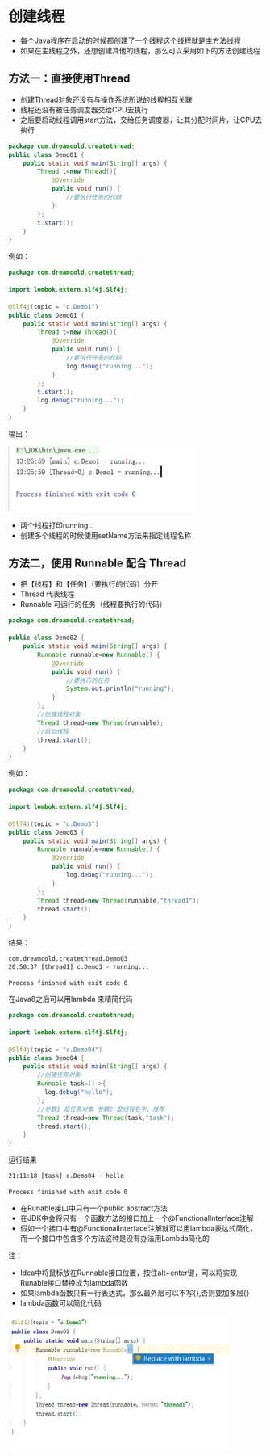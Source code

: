 # 创建线程

- 每个Java程序在启动的时候都创建了一个线程这个线程就是主方法线程
- 如果在主线程之外，还想创建其他的线程，那么可以采用如下的方法创建线程

## 方法一：直接使用Thread

- 创建Thread对象还没有与操作系统所说的线程相互关联
- 线程还没有被任务调度器交给CPU去执行
- 之后要启动线程调用start方法，交给任务调度器，让其分配时间片，让CPU去执行

```java
package com.dreamcold.createthread;
public class Demo01 {
    public static void main(String[] args) {
        Thread t=new Thread(){
            @Override
            public void run() {
                //要执行任务的代码
            }
        };
        t.start();
    }
}
```

例如：

```java
package com.dreamcold.createthread;

import lombok.extern.slf4j.Slf4j;

@Slf4j(topic = "c.Demo1")
public class Demo01 {
    public static void main(String[] args) {
        Thread t=new Thread(){
            @Override
            public void run() {
                //要执行任务的代码
                log.debug("running...");
            }
        };
        t.start();
        log.debug("running...");
    }
}

```

输出：

<img src="images/image-20210103132659525.png" alt="image-20210103132659525" style="zoom:80%;" />

- 两个线程打印running...
- 创建多个线程的时候使用setName方法来指定线程名称

## 方法二，使用 Runnable 配合 Thread

- 把【线程】和【任务】（要执行的代码）分开
- Thread 代表线程
- Runnable 可运行的任务（线程要执行的代码）

```java
package com.dreamcold.createthread;

public class Demo02 {
    public static void main(String[] args) {
        Runnable runnable=new Runnable() {
            @Override
            public void run() {
                //要执行的任务
                System.out.println("running");
            }
        };
        //创建线程对象
        Thread thread=new Thread(runnable);
        //启动线程
        thread.start();
    }
}
```

例如：

```java
package com.dreamcold.createthread;

import lombok.extern.slf4j.Slf4j;

@Slf4j(topic = "c.Demo3")
public class Demo03 {
    public static void main(String[] args) {
        Runnable runnable=new Runnable() {
            @Override
            public void run() {
                log.debug("running...");
            }
        };
        Thread thread=new Thread(runnable,"thread1");
        thread.start();
    }
}
```

结果：

```
com.dreamcold.createthread.Demo03
20:50:37 [thread1] c.Demo3 - running...

Process finished with exit code 0

```

在Java8之后可以用lambda 来精简代码

```java
package com.dreamcold.createthread;

import lombok.extern.slf4j.Slf4j;

@Slf4j(topic = "c.Demo04")
public class Demo04 {
    public static void main(String[] args) {
        //创建任务对象
        Runnable task=()->{
          log.debug("hello");
        };
        //参数1 是任务对象 参数2 是线程名字，推荐
        Thread thread=new Thread(task,"task");
        thread.start();
    }
}
```

运行结果

```
21:11:18 [task] c.Demo04 - hello

Process finished with exit code 0
```

- 在Runable接口中只有一个public abstract方法
- 在JDK中会将只有一个函数方法的接口加上一个@FunctionalInterface注解
- 假如一个接口中有@FunctionalInterface注解就可以用lambda表达式简化，而一个接口中包含多个方法这种是没有办法用Lambda简化的

注：

- Idea中将鼠标放在Runnable接口位置，按住alt+enter键，可以将实现Runable接口替换成为lambda函数
- 如果lambda函数只有一行表达式，那么最外层可以不写{},否则要加多层{}
- lambda函数可以简化代码

<img src="images/image-20210105212716027.png" alt="image-20210105212716027" style="zoom:67%;" />

